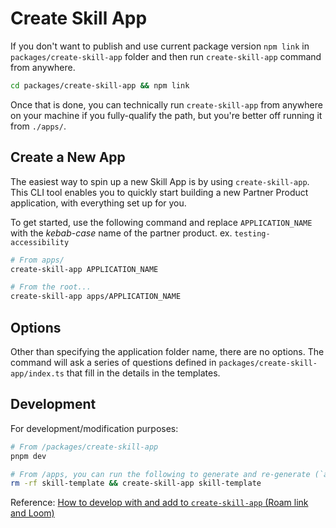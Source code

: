 # Create Skill App

If you don't want to publish and use current package version `npm link` in `packages/create-skill-app` folder and then run `create-skill-app` command from anywhere.

```bash
cd packages/create-skill-app && npm link
```

Once that is done, you can technically run `create-skill-app` from anywhere on your machine if you fully-qualify the path, but you're better off running it from `./apps/`.

## Create a New App

The easiest way to spin up a new Skill App is by using `create-skill-app`. This CLI tool enables you to quickly start building a new Partner Product application, with everything set up for you.

To get started, use the following command and replace `APPLICATION_NAME` with the *kebab-case* name of the partner product. ex. `testing-accessibility`

```bash
# From apps/
create-skill-app APPLICATION_NAME

# From the root...
create-skill-app apps/APPLICATION_NAME
```

## Options

Other than specifying the application folder name, there are no options. The command will ask a series of questions defined in `packages/create-skill-app/index.ts` that fill in the details in the templates.

## Development

For development/modification purposes:

```bash
# From /packages/create-skill-app
pnpm dev

# From /apps, you can run the following to generate and re-generate (`apps/skill-template` is .gitignore'd)
rm -rf skill-template && create-skill-app skill-template
```

Reference: [How to develop with and add to `create-skill-app` (Roam link and Loom)](https://roamresearch.com/#/app/egghead/page/7rnK6_w8U)
